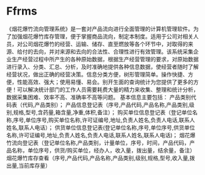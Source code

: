 # Ffrms
 《烟花爆竹流向管理系统》是一套对产品流向进行全面管理的计算机管理软件。为了加强烟花爆竹库存管理，便于掌握商品流向，制定本制度。适用于公司对相关人员，对公司烟花爆竹的经营、运输、储存、直至燃放等各个环节中，对取得的来源、给付的去向，并对来源和去向的合法性、合理性进行有效管理。该系统采集企业生产经营过程中所产生的各种原始数据，根据生产经营管理的要求，对原始数据进行录入、分类、汇总、分析，及时准确地提供各种信息数据，使经营者随时了解经营状况，做出正确的经营决策。信息分类方便，树形管理简单。操作快捷、方便，性能高效、强大；使用易懂、易会。别开生面的查询统计为您提供了更多的方便！可以解决统计部门的工作人员需要耗费大量的精力来收集、整理和统计分析，数据采集困难、效率不高、准确率不高等问题。  基本信息主要包括：     产品类别代码表（代码,产品类别）；     产品信息登记表（序号,产品代码,产品名称,产品类别,级别,规格,型号,含药量,箱含量,净重,体积,备注）；     购买单位信息登记表（登记单位名称,序号,单位序号,购买单位名称,许可证编号,地址,负责人姓名,负责人电话,联系人姓名,联系人电话）；     供货单位信息登记表(登记单位名称,序号,单位序号,供货单位名称,许可证编号,地址,负责人姓名,负责人电话,联系人姓名,联系人电话)；     烟花爆竹流向登记表（登记单位名称,产品类别，计量单位，序号，时间，产品代码，产品名称，单位序号，供货/购买单位，经办人，收入量，拨出量，结余量，备注）     烟花爆竹库存查看（序号,产品代码,产品名称,产品类别,级别,规格,型号,收入量,拨出量,当前库存量）
